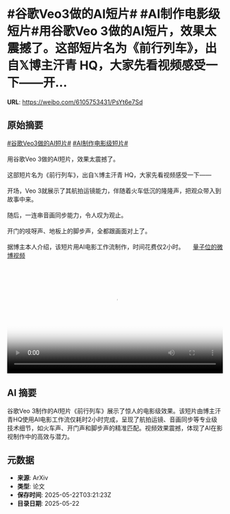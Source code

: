 # #谷歌Veo3做的AI短片# #AI制作电影级短片#用谷歌Veo 3做的AI短片，效果太震撼了。这部短片名为《前行列车》，出自𝕏博主汗青 HQ，大家先看视频感受一下——开...

**URL**: https://weibo.com/6105753431/PsYt6e7Sd

## 原始摘要

<a href="https://m.weibo.cn/search?containerid=231522type%3D1%26t%3D10%26q%3D%23%E8%B0%B7%E6%AD%8CVeo3%E5%81%9A%E7%9A%84AI%E7%9F%AD%E7%89%87%23&amp;extparam=%23%E8%B0%B7%E6%AD%8CVeo3%E5%81%9A%E7%9A%84AI%E7%9F%AD%E7%89%87%23" data-hide=""><span class="surl-text">#谷歌Veo3做的AI短片#</span></a> <a href="https://m.weibo.cn/search?containerid=231522type%3D1%26t%3D10%26q%3D%23AI%E5%88%B6%E4%BD%9C%E7%94%B5%E5%BD%B1%E7%BA%A7%E7%9F%AD%E7%89%87%23&amp;extparam=%23AI%E5%88%B6%E4%BD%9C%E7%94%B5%E5%BD%B1%E7%BA%A7%E7%9F%AD%E7%89%87%23" data-hide=""><span class="surl-text">#AI制作电影级短片#</span></a><br><br>用谷歌Veo 3做的AI短片，效果太震撼了。<br><br>这部短片名为《前行列车》，出自𝕏博主汗青 HQ，大家先看视频感受一下——<br><br>开场，Veo 3就展示了其航拍运镜能力，伴随着火车低沉的隆隆声，把观众带入到故事中来。<br><br>随后，一连串音画同步能力，令人叹为观止。<br><br>开门的吱呀声、地板上的脚步声，全都跟画面对上了。<br><br>据博主本人介绍，该短片用AI电影工作流制作，时间花费仅2小时。 <a href="https://video.weibo.com/show?fid=1034:5169055578128503" data-hide=""><span class="url-icon"><img style="width: 1rem;height: 1rem" src="https://h5.sinaimg.cn/upload/2015/09/25/3/timeline_card_small_video_default.png" referrerpolicy="no-referrer"></span><span class="surl-text">量子位的微博视频</span></a><br clear="both"><div style="clear: both"></div><video controls="controls" poster="https://tvax2.sinaimg.cn/orj480/006Fd7o3ly1i1o307c6wmj31hc0u0tae.jpg" style="width: 100%"><source src="https://f.video.weibocdn.com/o0/2Hv7SZ6alx08orfMcIDC01041200DyjM0E010.mp4?label=mp4_720p&amp;template=1280x720.25.0&amp;ori=0&amp;ps=1CwnkDw1GXwCQx&amp;Expires=1747887363&amp;ssig=Y7YF8FDOhW&amp;KID=unistore,video"><source src="https://f.video.weibocdn.com/o0/zarLSKFalx08orfLoGPK01041200kW4X0E010.mp4?label=mp4_hd&amp;template=852x480.25.0&amp;ori=0&amp;ps=1CwnkDw1GXwCQx&amp;Expires=1747887363&amp;ssig=U%2Fk86HtJXW&amp;KID=unistore,video"><source src="https://f.video.weibocdn.com/o0/WVyvopgZlx08orfKWfrO01041200dtHq0E010.mp4?label=mp4_ld&amp;template=640x360.25.0&amp;ori=0&amp;ps=1CwnkDw1GXwCQx&amp;Expires=1747887363&amp;ssig=%2BVmrGZ5qvC&amp;KID=unistore,video"><p>视频无法显示，请前往<a href="https://video.weibo.com/show?fid=1034%3A5169055578128503" target="_blank" rel="noopener noreferrer">微博视频</a>观看。</p></video>

## AI 摘要

谷歌Veo 3制作的AI短片《前行列车》展示了惊人的电影级效果。该短片由博主汗青HQ使用AI电影工作流仅耗时2小时完成，呈现了航拍运镜、音画同步等专业级技术细节，如火车声、开门声和脚步声的精准匹配。视频效果震撼，体现了AI在影视制作中的高效与潜力。

## 元数据

- **来源**: ArXiv
- **类型**: 论文
- **保存时间**: 2025-05-22T03:21:23Z
- **目录日期**: 2025-05-22
